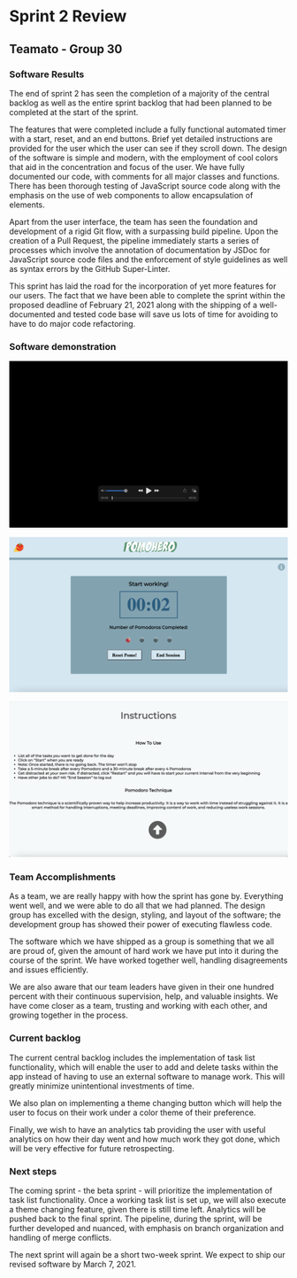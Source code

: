 # Sprint 2 Review

## Teamato - Group 30

### Software Results
The end of sprint 2 has seen the completion of a majority of the central backlog as well as the entire sprint backlog that had been planned to be completed at the start of the sprint. 

The features that were completed include a fully functional automated timer with a start, reset, and an end buttons. Brief yet detailed instructions are provided for the user which the user can see if they scroll down. The design of the software is simple and modern, with the employment of cool colors that aid in the concentration and focus of the user. We have fully documented our code, with comments for all major classes and functions. There has been thorough testing of JavaScript source code along with the emphasis on the use of web components to allow encapsulation of elements.

Apart from the user interface, the team has seen the foundation and development of a rigid Git flow, with a surpassing build pipeline. Upon the creation of a Pull Request, the pipeline immediately starts a series of processes which involve the annotation of documentation by JSDoc for JavaScript source code files and the enforcement of style guidelines as well as syntax errors by the GitHub Super-Linter.

This sprint has laid the road for the incorporation of yet more features for our users. The fact that we have been able to complete the sprint within the proposed deadline of February 21, 2021 along with the shipping of a well-documented and tested code base will save us lots of time for avoiding to have to do major code refactoring.

### Software demonstration
[<img src="../misc/img/sprint2software.png" alt="software">](../videos/Sprint2Software.mp4)

![Software first screen](../misc/img/sprint2first.png)

![Software second screen](../misc/img/sprint2second.png)

### Team Accomplishments
As a team, we are really happy with how the sprint has gone by. Everything went well, and we were able to do all that we had planned. The design group has excelled with the design, styling, and layout of the software; the development group has showed their power of executing flawless code.

The software which we have shipped as a group is something that we all are proud of, given the amount of hard work we have put into it during the course of the sprint. We have worked together well, handling disagreements and issues efficiently.

We are also aware that our team leaders have given in their one hundred percent with their continuous supervision, help, and valuable insights. We have come closer as a team, trusting and working with each other, and growing together in the process.

### Current backlog
The current central backlog includes the implementation of task list functionality, which will enable the user to add and delete tasks within the app instead of having to use an external software to manage work. This will greatly minimize unintentional investments of time.

We also plan on implementing a theme changing button which will help the user to focus on their work under a color theme of their preference.

Finally, we wish to have an analytics tab providing the user with useful analytics on how their day went and how much work they got done, which will be very effective for future retrospecting.

### Next steps
The coming sprint - the beta sprint - will prioritize the implementation of task list functionality. Once a working task list is set up, we will also execute a theme changing feature, given there is still time left. Analytics will be pushed back to the final sprint. The pipeline, during the sprint, will be further developed and nuanced, with emphasis on branch organization and handling of merge conflicts.

The next sprint will again be a short two-week sprint. We expect to ship our revised software by March 7, 2021. 
